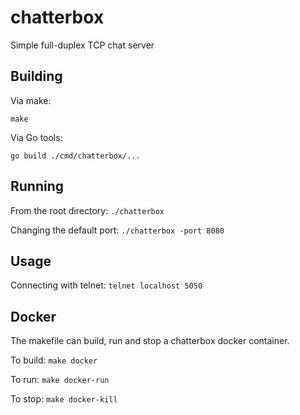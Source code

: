 # chatterbox
Simple full-duplex TCP chat server

## Building
Via make:

`make`

Via Go tools:

`go build ./cmd/chatterbox/...`

## Running
From the root directory:
`./chatterbox`

Changing the default port:
`./chatterbox -port 8080`

## Usage
Connecting with telnet:
`telnet localhost 5050`

## Docker
The makefile can build, run and stop a chatterbox docker container.

To build:
`make docker`

To run:
`make docker-run`

To stop:
`make docker-kill`

